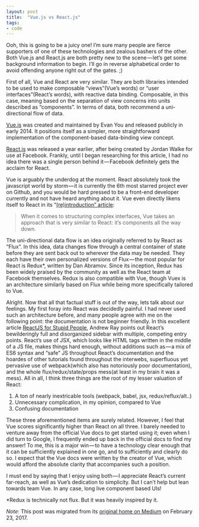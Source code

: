 ```yaml
---
layout: post
title:  "Vue.js vs React.js"
tags:
- code
---
```


Ooh, this is going to be a juicy one! I’m sure many people are fierce supporters of one of these technologies and zealous bashers of the other. Both Vue.js and React.js are both pretty new to the scene — let’s get some background information to begin. I’ll go in reverse alphabetical order to avoid offending anyone right out of the gates. ;)  <!--more-->

First of all, Vue and React are very similar. They are both libraries intended to be used to make composable “views”(Vue’s words) or “user interfaces”(React’s words), with reactive data binding. Composable, in this case, meaning based on the separation of view concerns into units described as “components”. In terms of data, both recommend a uni-directional flow of data.  

[Vue.js](https://vuejs.org) was created and maintained by Evan You and released publicly in early 2014. It positions itself as a simpler, more straightforward implementation of the component-based data-binding view concept.  

[React.js](https://facebook.github.io/react/) was released a year earlier, after being created by Jordan Walke for use at Facebook. Frankly, until I began researching for this article, I had no idea there was a single person behind it — Facebook definitely gets the acclaim for React.  

Vue is arguably the underdog at the moment. React absolutely took the javascript world by storm — it is currently the 6th most starred project ever on Github, and you would be hard pressed to be a front-end developer currently and not have heard anything about it. Vue even directly likens itself to React in its “[(re)introduction” article](https://blog.evanyou.me/2015/10/25/vuejs-re-introduction/):

> When it comes to structuring complex interfaces, Vue takes an approach that is very similar to React: it’s components all the way down.  

The uni-directional data flow is an idea originally referred to by React as “Flux”. In this idea, data changes flow through a central container of state before they are sent back out to wherever the data may be needed. They each have their own personalized versions of Flux — the most popular for React is Redux*, written by Dan Abramov. Since its inception, Redux has been widely praised by the community as well as the React team at Facebook themselves. Redux is also compatible with Vue, though Vuex is an architecture similarly based on Flux while being more specifically tailored to Vue.  

Alright. Now that all that factual stuff is out of the way, lets talk about our feelings. My first foray into React was decidedly painful. I had never used such an architecture before, and many people agree with me on the following point: the documentation is not beginner friendly. In this excellent article [ReactJS for Stupid People](https://blog.andrewray.me/reactjs-for-stupid-people/), Andrew Ray points out React’s bewilderingly full and disorganized sidebar with multiple, competing entry points. React’s use of JSX, which looks like HTML tags written in the middle of a JS file, makes things hard enough, without additions such as — a mix of ES6 syntax and “safe” JS throughout React’s documentation and the hoardes of other tutorials found throughout the interwebs, superfluous yet pervasive use of webpack(which also has notoriously poor documentation), and the whole flux/redux/state/props mess(at least in my brain it was a mess). All in all, I think three things are the root of my lesser valuation of React:  
1. A ton of nearly inextricable tools (webpack, babel, jsx, redux/reflux/alt..)
2. Unnecessary complication, in my opinion, compared to Vue
3. Confusing documentation  

These three aforementioned items are surely related. However, I feel that Vue scores significantly higher than React on all three. I barely needed to venture away from the official Vue docs to get started using it; even when I did turn to Google, I frequently ended up back in the official docs to find my answer! To me, this is a major win — to have a technology clear enough that it can be sufficiently explained in one go, and to sufficiently and clearly do so. I expect that the Vue docs were written by the creator of Vue, which would afford the absolute clarity that accompanies such a position.  

I must end by saying that I enjoy using both — I appreciate React’s current far-reach, as well as Vue’s dedication to simplicity. But I can’t help but lean towards team Vue. In any case, long live component based UIs!  

*Redux is technically not flux. But it was heavily inspired by it.  

*Note*: This post was migrated from its [original home on Medium](https://medium.com/@heatherbooker/vue-js-vs-react-js-28caa8f9b033#.ojssrqrl3) on February 23, 2017.
